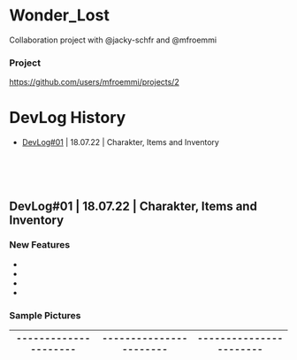# Wonder_Lost
Collaboration project with @jacky-schfr and @mfroemmi

### Project
https://github.com/users/mfroemmi/projects/2

# DevLog History
- [DevLog#01](#-devlog#01-) | 18.07.22 | Charakter, Items and Inventory

<br/>
<br/>
<br/>

## DevLog#01 | 18.07.22 | Charakter, Items and Inventory

### New Features
-
-
-
-

### Sample Pictures
| --------------------- | ----------------------- | ----------------------- |
| --------------------- | ----------------------- | ----------------------- |
